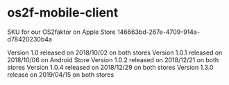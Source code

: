 # os2f-mobile-client

SKU for our OS2faktor on Apple Store
146663bd-267e-4709-914a-d78420230b4a

Version 1.0 released on 2018/10/02 on both stores
Version 1.0.1 released on 2018/10/06 on Android Store
Version 1.0.2 released on 2018/12/21 on both stores
Version 1.0.4 released on 2018/12/29 on both stores
Version 1.3.0 release on 2019/04/15 on both stores
